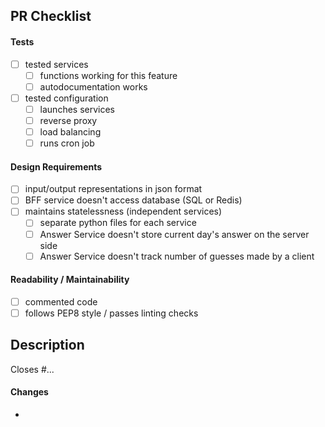 ## PR Checklist

#### Tests

- [ ] tested services
  - [ ] functions working for this feature
  - [ ] autodocumentation works
- [ ] tested configuration
  - [ ] launches services
  - [ ] reverse proxy
  - [ ] load balancing
  - [ ] runs cron job

#### Design Requirements

- [ ] input/output representations in json format
- [ ] BFF service doesn't access database (SQL or Redis)
- [ ] maintains statelessness (independent services)
  - [ ] separate python files for each service
  - [ ] Answer Service doesn't store current day's answer on the server side
  - [ ] Answer Service doesn't track number of guesses made by a client

#### Readability / Maintainability

- [ ] commented code
- [ ] follows PEP8 style / passes linting checks

## Description

Closes #...

#### Changes

-
